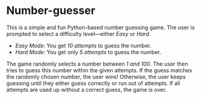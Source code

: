 # Number-guesser
This is a simple and fun Python-based number guessing game. The user is prompted to select a difficulty level—either *Easy* or *Hard*. 

- *Easy Mode:* You get *10 attempts* to guess the number.
- *Hard Mode:* You get only *5 attempts* to guess the number.

The game randomly selects a number between *1 and 100*. The user then tries to guess this number within the given attempts. If the guess matches the randomly chosen number, the user wins! Otherwise, the user keeps guessing until they either guess correctly or run out of attempts. If all attempts are used up without a correct guess, the game is over.
